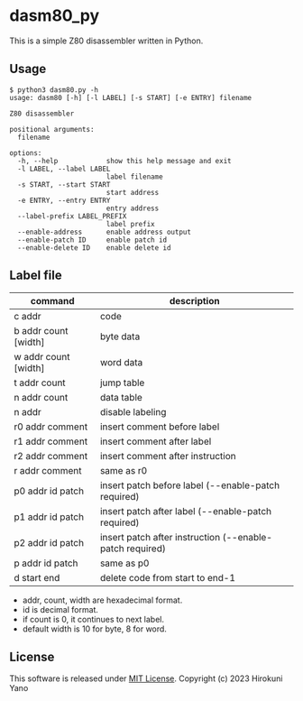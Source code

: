# dasm80_py

This is a simple Z80 disassembler written in Python.

## Usage

```shell-session
$ python3 dasm80.py -h
usage: dasm80 [-h] [-l LABEL] [-s START] [-e ENTRY] filename

Z80 disassembler

positional arguments:
  filename

options:
  -h, --help            show this help message and exit
  -l LABEL, --label LABEL
                        label filename
  -s START, --start START
                        start address
  -e ENTRY, --entry ENTRY
                        entry address
  --label-prefix LABEL_PREFIX
                        label prefix
  --enable-address      enable address output
  --enable-patch ID     enable patch id
  --enable-delete ID    enable delete id
```

## Label file

| command               | description                                               |
| --------------------- | --------------------------------------------------------- | 
| c addr                | code                                                      |
| b addr count [width]  | byte data                                                 |
| w addr count [width]  | word data                                                 |
| t addr count          | jump table                                                |
| n addr count          | data table                                                |
| n addr                | disable labeling                                          |
| r0 addr comment       | insert comment before label                               |
| r1 addr comment       | insert comment after label                                |
| r2 addr comment       | insert comment after instruction                          |
| r addr comment        | same as r0                                                |
| p0 addr id patch      | insert patch before label (--enable-patch required)       |
| p1 addr id patch      | insert patch after label  (--enable-patch required)       |
| p2 addr id patch      | insert patch after instruction  (--enable-patch required) |
| p addr id patch       | same as p0                                                |
| d start end           | delete code from start to end-1                           |

* addr, count, width are hexadecimal format.
* id is decimal format.
* if count is 0, it continues to next label.
* default width is 10 for byte, 8 for word. 

## License
This software is released under [MIT License](LICENSE).
Copyright (c) 2023 Hirokuni Yano

